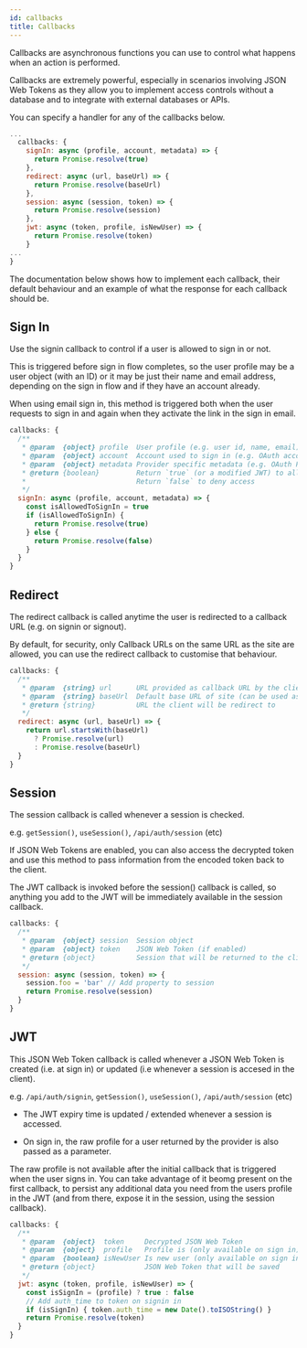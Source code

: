 ```yaml
---
id: callbacks
title: Callbacks
---
```


Callbacks are asynchronous functions you can use to control what happens when an action is performed.

Callbacks are extremely powerful, especially in scenarios involving JSON Web Tokens as they allow you to implement access controls without a database and to integrate with external databases or APIs.

You can specify a handler for any of the callbacks below.

```js title="pages/api/auth/[...nextauth].js"
...
  callbacks: {
    signIn: async (profile, account, metadata) => {
      return Promise.resolve(true)
    },
    redirect: async (url, baseUrl) => {
      return Promise.resolve(baseUrl)
    },
    session: async (session, token) => {
      return Promise.resolve(session)
    },
    jwt: async (token, profile, isNewUser) => {
      return Promise.resolve(token)
    }
...
}
```

The documentation below shows how to implement each callback, their default behaviour and an example of what the response for each callback should be.

## Sign In

Use the signin callback to control if a user is allowed to sign in or not.

This is triggered before sign in flow completes, so the user profile may be a user object (with an ID) or it may be just their name and email address, depending on the sign in flow and if they have an account already.

When using email sign in, this method is triggered both when the user requests to sign in and again when they activate the link in the sign in email.

```js title="pages/api/auth/[...nextauth.js]"
callbacks: {
  /**
   * @param  {object} profile  User profile (e.g. user id, name, email)
   * @param  {object} account  Account used to sign in (e.g. OAuth account)
   * @param  {object} metadata Provider specific metadata (e.g. OAuth Profile)
   * @return {boolean}         Return `true` (or a modified JWT) to allow sign in
   *                           Return `false` to deny access
   */
  signIn: async (profile, account, metadata) => {
    const isAllowedToSignIn = true
    if (isAllowedToSignIn) {
      return Promise.resolve(true)
    } else {
      return Promise.resolve(false)
    }
  }
}
```

## Redirect

The redirect callback is called anytime the user is redirected to a callback URL (e.g. on signin or signout).

By default, for security, only Callback URLs on the same URL as the site are allowed, you can use the redirect callback to customise that behaviour.

```js title="pages/api/auth/[...nextauth.js]"
callbacks: {
  /**
   * @param  {string} url      URL provided as callback URL by the client
   * @param  {string} baseUrl  Default base URL of site (can be used as fallback)
   * @return {string}          URL the client will be redirect to
   */
  redirect: async (url, baseUrl) => {
    return url.startsWith(baseUrl)
      ? Promise.resolve(url)
      : Promise.resolve(baseUrl)
  }
}
```

## Session

The session callback is called whenever a session is checked.

e.g. `getSession()`, `useSession()`, `/api/auth/session` (etc)

If JSON Web Tokens are enabled, you can also access the decrypted token and use this method to pass information from the encoded token back to the client.

The JWT callback is invoked before the session() callback is called, so anything you add to the
JWT will be immediately available in the session callback.

```js title="pages/api/auth/[...nextauth.js]"
callbacks: {
  /**
   * @param  {object} session  Session object
   * @param  {object} token    JSON Web Token (if enabled)
   * @return {object}          Session that will be returned to the client 
   */
  session: async (session, token) => {
    session.foo = 'bar' // Add property to session
    return Promise.resolve(session)
  }
}
```

## JWT

This JSON Web Token callback is called whenever a JSON Web Token is created (i.e. at sign 
in) or updated (i.e whenever a session is accesed in the client).

e.g. `/api/auth/signin`, `getSession()`, `useSession()`, `/api/auth/session` (etc)

* The JWT expiry time is updated / extended whenever a session is accessed.

* On sign in, the raw profile for a user returned by the provider is also passed as a parameter.

The raw profile is not available after the initial callback that is triggered when the user signs in. You can take advantage of it beomg present on the first callback, to persist any additional data you need from the users profile in the JWT (and from there, expose it in the session, using the session callback).

```js title="pages/api/auth/[...nextauth.js]"
callbacks: {
  /**
   * @param  {object}  token     Decrypted JSON Web Token
   * @param  {object}  profile   Profile is (only available on sign in)
   * @param  {boolean} isNewUser Is new user (only available on sign in and when using JWT with a database)
   * @return {object}            JSON Web Token that will be saved
   */
  jwt: async (token, profile, isNewUser) => {
    const isSignIn = (profile) ? true : false
    // Add auth_time to token on signin in
    if (isSignIn) { token.auth_time = new Date().toISOString() }
    return Promise.resolve(token)
  }
}
```
